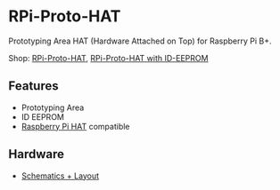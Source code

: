 # RPi-Proto-HAT
Prototyping Area HAT (Hardware Attached on Top) for Raspberry Pi B+.

Shop:
[RPi-Proto-HAT](http://www.watterott.com/en/RPi-Proto-HAT), [RPi-Proto-HAT with ID-EEPROM](http://www.watterott.com/en/RPi-Proto-HAT-ID-EEPROM)


## Features
* Prototyping Area
* ID EEPROM
* [Raspberry Pi HAT](https://github.com/raspberrypi/hats) compatible


## Hardware
* [Schematics + Layout](https://github.com/watterott/RPi-Proto-HAT/tree/master/pcb)
